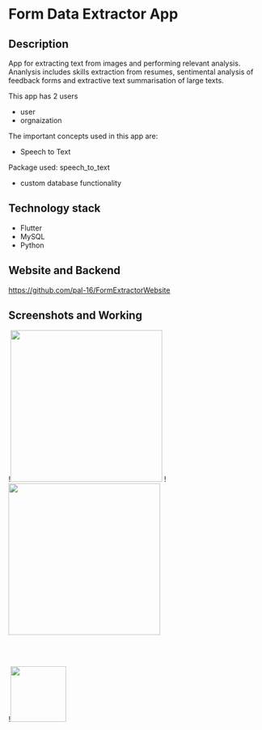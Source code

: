 
# Form Data Extractor App


## Description

 App for extracting text from images and performing relevant analysis. Ananlysis includes skills extraction from resumes, sentimental analysis of feedback forms and extractive text summarisation of large texts.

This app has 2 users
 - user 
 - orgnaization
 
The important concepts used in this app are: 

* Speech to Text 

Package used: speech_to_text
 
* custom database functionality 

## Technology stack
* Flutter
* MySQL
* Python
  


## Website and Backend
https://github.com/pal-16/FormExtractorWebsite

## Screenshots and Working
!<img src="https://github.com/pal-16/FormDataExtractorApp/blob/master/images/retrieved-form.JPG" height = 300/>
!<img src="https://github.com/pal-16/FormDataExtractorApp/blob/master/images/cmd.jpeg" height = 300/> 

<br>
<br>

!<img src="https://github.com/pal-16/FormDataExtractorApp/blob/master/images/command-line.JPG" height = 110 /> 









